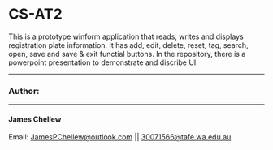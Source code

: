 # CS-AT2  
This is a prototype winform application that reads, writes and displays registration plate information.
It has add, edit, delete, reset, tag, search, open, save and save & exit functial buttons.
In the repository, there is a powerpoint presentation to demonstrate and discribe UI.
_______________________________________________
### Author:  
_______________________________________________
#### James Chellew  
Email: JamesPChellew@outlook.com || 30071566@tafe.wa.edu.au
